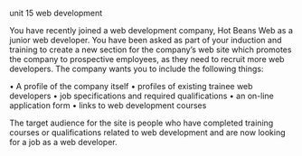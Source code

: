 unit 15 web development


You have recently joined a web development company, Hot Beans Web as a junior web developer. You have been asked as part of your induction and training to create a new section for the company’s web site which promotes the company to prospective employees, as they need to recruit more web developers. The company wants you to include the following things: 

•	A profile of the company itself
•	profiles of existing trainee web developers
•	job specifications and required qualifications
•	an on-line application form
•	links to web development courses

The target audience for the site is people who have completed training courses or qualifications related to web development and are now looking for a job as a web developer.
